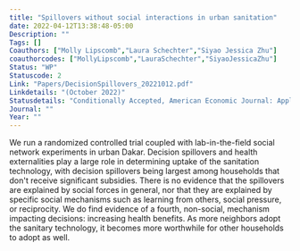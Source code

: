```yaml
---
title: "Spillovers without social interactions in urban sanitation"
date: 2022-04-12T13:38:48-05:00
Description: ""
Tags: []
Coauthors: ["Molly Lipscomb","Laura Schechter","Siyao Jessica Zhu"]
coauthorcodes: ["MollyLipscomb","LauraSchechter","SiyaoJessicaZhu"]
Status: "WP"
Statuscode: 2
Link: "Papers/DecisionSpillovers_20221012.pdf"
Linkdetails: "(October 2022)"
Statusdetails: "Conditionally Accepted, American Economic Journal: Applied Economics"
Journal: ""
Year: ""
---
```


We run a randomized controlled trial coupled with lab-in-the-field
social network experiments in urban Dakar. Decision spillovers and
health externalities play a large role in determining uptake of the
sanitation technology, with decision spillovers being largest among
households that don't receive significant subsidies. There is no
evidence that the spillovers are explained by social forces in general, nor that they are explained by specific social mechanisms such as learning
from others, social pressure, or reciprocity. We do find
evidence of a fourth, non-social, mechanism impacting decisions:
increasing health benefits. As more neighbors adopt the sanitary
technology, it becomes more worthwhile for other households to adopt
as well.